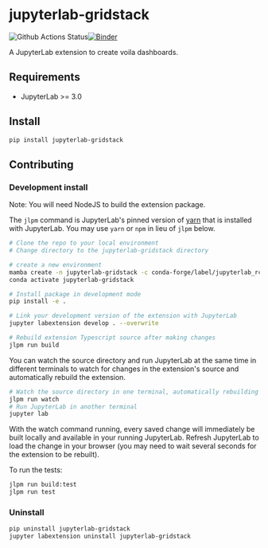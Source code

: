 # jupyterlab-gridstack

![Github Actions Status](https://github.com/hbcarlos/voila-editor/workflows/Build/badge.svg)[![Binder](https://mybinder.org/badge_logo.svg)](https://mybinder.org/v2/gh/hbcarlos/voila-edito/master?urlpath=lab)

A JupyterLab extension to create voila dashboards.

## Requirements

- JupyterLab >= 3.0

## Install

```bash
pip install jupyterlab-gridstack
```

## Contributing

### Development install

Note: You will need NodeJS to build the extension package.

The `jlpm` command is JupyterLab's pinned version of
[yarn](https://yarnpkg.com/) that is installed with JupyterLab. You may use
`yarn` or `npm` in lieu of `jlpm` below.

```bash
# Clone the repo to your local environment
# Change directory to the jupyterlab-gridstack directory

# create a new environment
mamba create -n jupyterlab-gridstack -c conda-forge/label/jupyterlab_rc -c conda-forge/label/jupyterlab_server_rc -c conda-forge/label/jupyterlab_widgets_rc -c conda-forge jupyterlab=3 ipywidgets jupyterlab_widgets nodejs python -y
conda activate jupyterlab-gridstack

# Install package in development mode
pip install -e .

# Link your development version of the extension with JupyterLab
jupyter labextension develop . --overwrite

# Rebuild extension Typescript source after making changes
jlpm run build
```

You can watch the source directory and run JupyterLab at the same time in different terminals to watch for changes in the extension's source and automatically rebuild the extension.

```bash
# Watch the source directory in one terminal, automatically rebuilding when needed
jlpm run watch
# Run JupyterLab in another terminal
jupyter lab
```

With the watch command running, every saved change will immediately be built locally and available in your running JupyterLab. Refresh JupyterLab to load the change in your browser (you may need to wait several seconds for the extension to be rebuilt).

To run the tests:

```bash
jlpm run build:test
jlpm run test
```

### Uninstall

```bash
pip uninstall jupyterlab-gridstack
jupyter labextension uninstall jupyterlab-gridstack
```
